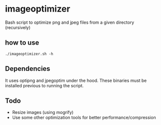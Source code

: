 # imageoptimizer
Bash script to optimize png and jpeg files from a given directory (recursively)
## how to use
```
./imageoptimizer.sh -h
```
## Dependencies
It uses optipng and jpegoptim under the hood. These binaries must be installed previous to running the script.

## Todo
- Resize images (using mogrify)
- Use some other optimization tools for better performance/compression 
